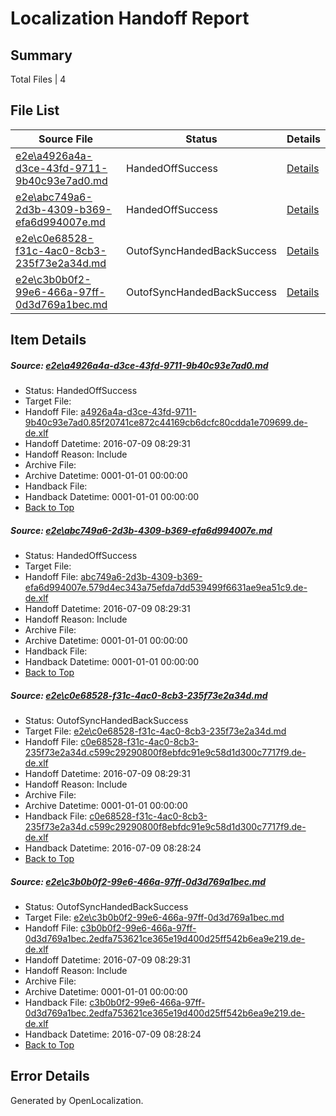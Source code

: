 # <a name='report-top'></a> Localization Handoff Report

## Summary
 Total Files | 4

## File List
 Source File | Status | Details 
 ----------- | ------ | ------- 
 [e2e\a4926a4a-d3ce-43fd-9711-9b40c93e7ad0.md](https://github.com/OpenLocalizationTestOrg/oltest/blob/3dbe1a87de2476661a6e9355786c44092ac983fd/e2e/a4926a4a-d3ce-43fd-9711-9b40c93e7ad0.md) | HandedOffSuccess | [Details](#033a7f0dfa7598e94154becffd12eef464a591b12)
 [e2e\abc749a6-2d3b-4309-b369-efa6d994007e.md](https://github.com/OpenLocalizationTestOrg/oltest/blob/3dbe1a87de2476661a6e9355786c44092ac983fd/e2e/abc749a6-2d3b-4309-b369-efa6d994007e.md) | HandedOffSuccess | [Details](#33ea0517e77a247f9b6f02e7ea55fa15b04ce7493)
 [e2e\c0e68528-f31c-4ac0-8cb3-235f73e2a34d.md](https://github.com/OpenLocalizationTestOrg/oltest/blob/38380615f175275aea55729ee55a239afbfacf60/e2e/c0e68528-f31c-4ac0-8cb3-235f73e2a34d.md) | OutofSyncHandedBackSuccess | [Details](#054212e5c31e83df4c3ab5b6d5b4b311af78a67f4)
 [e2e\c3b0b0f2-99e6-466a-97ff-0d3d769a1bec.md](https://github.com/OpenLocalizationTestOrg/oltest/blob/38380615f175275aea55729ee55a239afbfacf60/e2e/c3b0b0f2-99e6-466a-97ff-0d3d769a1bec.md) | OutofSyncHandedBackSuccess | [Details](#fe27a69802ca9896bc4d12dcad523150ea864fad5)

## Item Details
##### <a name='033a7f0dfa7598e94154becffd12eef464a591b12'></a> Source: [e2e\a4926a4a-d3ce-43fd-9711-9b40c93e7ad0.md](https://github.com/OpenLocalizationTestOrg/oltest/blob/3dbe1a87de2476661a6e9355786c44092ac983fd/e2e/a4926a4a-d3ce-43fd-9711-9b40c93e7ad0.md)
* Status: HandedOffSuccess
* Target File: 
* Handoff File: [a4926a4a-d3ce-43fd-9711-9b40c93e7ad0.85f20741ce872c44169cb6dcfc80cdda1e709699.de-de.xlf](https://github.com/OpenLocalizationTestOrg/olhandoff-e2e/blob/b5bb4dd1191b2af3c58ca3dd34febc5fe4a94fb5/ol-handoff/OpenLocalizationTestOrg/oltest-dede-fly/ci/low/a4926a4a-d3ce-43fd-9711-9b40c93e7ad0.85f20741ce872c44169cb6dcfc80cdda1e709699.de-de.xlf)
* Handoff Datetime: 2016-07-09 08:29:31
* Handoff Reason: Include
* Archive File: 
* Archive Datetime: 0001-01-01 00:00:00
* Handback File: 
* Handback Datetime: 0001-01-01 00:00:00
* [Back to Top](#report-top)

##### <a name='33ea0517e77a247f9b6f02e7ea55fa15b04ce7493'></a> Source: [e2e\abc749a6-2d3b-4309-b369-efa6d994007e.md](https://github.com/OpenLocalizationTestOrg/oltest/blob/3dbe1a87de2476661a6e9355786c44092ac983fd/e2e/abc749a6-2d3b-4309-b369-efa6d994007e.md)
* Status: HandedOffSuccess
* Target File: 
* Handoff File: [abc749a6-2d3b-4309-b369-efa6d994007e.579d4ec343a75efda7dd539499f6631ae9ea51c9.de-de.xlf](https://github.com/OpenLocalizationTestOrg/olhandoff-e2e/blob/b5bb4dd1191b2af3c58ca3dd34febc5fe4a94fb5/ol-handoff/OpenLocalizationTestOrg/oltest-dede-fly/ci/low/abc749a6-2d3b-4309-b369-efa6d994007e.579d4ec343a75efda7dd539499f6631ae9ea51c9.de-de.xlf)
* Handoff Datetime: 2016-07-09 08:29:31
* Handoff Reason: Include
* Archive File: 
* Archive Datetime: 0001-01-01 00:00:00
* Handback File: 
* Handback Datetime: 0001-01-01 00:00:00
* [Back to Top](#report-top)

##### <a name='054212e5c31e83df4c3ab5b6d5b4b311af78a67f4'></a> Source: [e2e\c0e68528-f31c-4ac0-8cb3-235f73e2a34d.md](https://github.com/OpenLocalizationTestOrg/oltest/blob/38380615f175275aea55729ee55a239afbfacf60/e2e/c0e68528-f31c-4ac0-8cb3-235f73e2a34d.md)
* Status: OutofSyncHandedBackSuccess
* Target File: [e2e\c0e68528-f31c-4ac0-8cb3-235f73e2a34d.md](https://github.com/OpenLocalizationTestOrg/oltest-dede-fly/blob/e295dd44a6854f7041b5977e6e5c6930a5a64107/e2e/c0e68528-f31c-4ac0-8cb3-235f73e2a34d.md)
* Handoff File: [c0e68528-f31c-4ac0-8cb3-235f73e2a34d.c599c29290800f8ebfdc91e9c58d1d300c7717f9.de-de.xlf](https://github.com/OpenLocalizationTestOrg/olhandoff-e2e/blob/b5bb4dd1191b2af3c58ca3dd34febc5fe4a94fb5/ol-handoff/OpenLocalizationTestOrg/oltest-dede-fly/ci/low/c0e68528-f31c-4ac0-8cb3-235f73e2a34d.c599c29290800f8ebfdc91e9c58d1d300c7717f9.de-de.xlf)
* Handoff Datetime: 2016-07-09 08:29:31
* Handoff Reason: Include
* Archive File: 
* Archive Datetime: 0001-01-01 00:00:00
* Handback File: [c0e68528-f31c-4ac0-8cb3-235f73e2a34d.c599c29290800f8ebfdc91e9c58d1d300c7717f9.de-de.xlf](https://github.com/OpenLocalizationTestOrg/olhandback-e2e/blob/ebef70855bfe8c438acaa0a1596fea6f7d8884cf/ol-handback/OpenLocalizationTestOrg/oltest-dede-fly/ci/high/c0e68528-f31c-4ac0-8cb3-235f73e2a34d.c599c29290800f8ebfdc91e9c58d1d300c7717f9.de-de.xlf)
* Handback Datetime: 2016-07-09 08:28:24
* [Back to Top](#report-top)

##### <a name='fe27a69802ca9896bc4d12dcad523150ea864fad5'></a> Source: [e2e\c3b0b0f2-99e6-466a-97ff-0d3d769a1bec.md](https://github.com/OpenLocalizationTestOrg/oltest/blob/38380615f175275aea55729ee55a239afbfacf60/e2e/c3b0b0f2-99e6-466a-97ff-0d3d769a1bec.md)
* Status: OutofSyncHandedBackSuccess
* Target File: [e2e\c3b0b0f2-99e6-466a-97ff-0d3d769a1bec.md](https://github.com/OpenLocalizationTestOrg/oltest-dede-fly/blob/e295dd44a6854f7041b5977e6e5c6930a5a64107/e2e/c3b0b0f2-99e6-466a-97ff-0d3d769a1bec.md)
* Handoff File: [c3b0b0f2-99e6-466a-97ff-0d3d769a1bec.2edfa753621ce365e19d400d25ff542b6ea9e219.de-de.xlf](https://github.com/OpenLocalizationTestOrg/olhandoff-e2e/blob/b5bb4dd1191b2af3c58ca3dd34febc5fe4a94fb5/ol-handoff/OpenLocalizationTestOrg/oltest-dede-fly/ci/low/c3b0b0f2-99e6-466a-97ff-0d3d769a1bec.2edfa753621ce365e19d400d25ff542b6ea9e219.de-de.xlf)
* Handoff Datetime: 2016-07-09 08:29:31
* Handoff Reason: Include
* Archive File: 
* Archive Datetime: 0001-01-01 00:00:00
* Handback File: [c3b0b0f2-99e6-466a-97ff-0d3d769a1bec.2edfa753621ce365e19d400d25ff542b6ea9e219.de-de.xlf](https://github.com/OpenLocalizationTestOrg/olhandback-e2e/blob/ebef70855bfe8c438acaa0a1596fea6f7d8884cf/ol-handback/OpenLocalizationTestOrg/oltest-dede-fly/ci/high/c3b0b0f2-99e6-466a-97ff-0d3d769a1bec.2edfa753621ce365e19d400d25ff542b6ea9e219.de-de.xlf)
* Handback Datetime: 2016-07-09 08:28:24
* [Back to Top](#report-top)


## Error Details

Generated by OpenLocalization.
